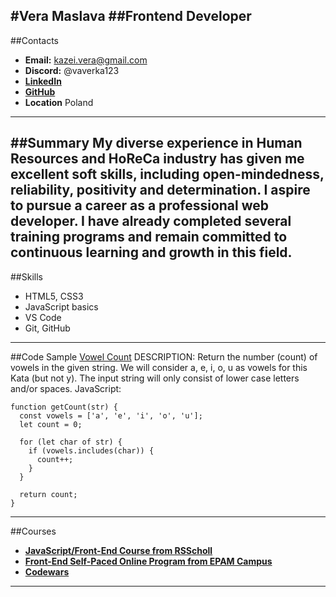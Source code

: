 #Vera Maslava
##Frontend Developer
---
##Contacts
* **Email:** [kazei.vera@gmail.com](kazei.vera@gmail.com)
* **Discord:** @vaverka123
* [**LinkedIn**](https://www.linkedin.com/in/vera-maslava-589765124/)
* [**GitHub**](https://github.com/Vaverka123)
* **Location** Poland
---
##Summary
My diverse experience in Human Resources and HoReCa industry has given me excellent soft skills, including open-mindedness, reliability, positivity and determination. I aspire to pursue a career as a professional web developer. I have already completed several training programs and remain committed to continuous learning and growth in this field.
---
##Skills
* HTML5, CSS3
* JavaScript basics
* VS Code
* Git, GitHub
---
##Code Sample
[Vowel Count](https://www.codewars.com/kata/54ff3102c1bad923760001f3)
DESCRIPTION:
Return the number (count) of vowels in the given string.
We will consider a, e, i, o, u as vowels for this Kata (but not y).
The input string will only consist of lower case letters and/or spaces.
JavaScript:
```
function getCount(str) {
  const vowels = ['a', 'e', 'i', 'o', 'u'];
  let count = 0;

  for (let char of str) {
    if (vowels.includes(char)) {
      count++;
    }
  }

  return count;
}
```
---
##Courses
* [**JavaScript/Front-End Course from RSScholl**](https://training.epam.com/en/training/3474)
* [**Front-End Self-Paced Online Program from EPAM Campus**](https://training.epam.com/en/training/3474)
* [**Codewars**](https://www.codewars.com/users/Vaverka123)
---
